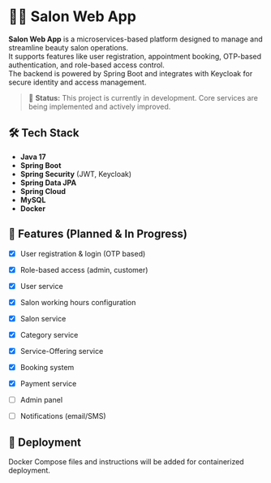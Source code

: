 # 💇‍♀️ Salon Web App

**Salon Web App** is a microservices-based platform designed to manage and streamline beauty salon operations.  
It supports features like user registration, appointment booking, OTP-based authentication, and role-based access control.  
The backend is powered by Spring Boot and integrates with Keycloak for secure identity and access management.

> 🚧 **Status:** This project is currently in development. Core services are being implemented and actively improved.

## 🛠 Tech Stack

- **Java 17**
- **Spring Boot**
- **Spring Security** (JWT, Keycloak)
- **Spring Data JPA**
- **Spring Cloud**
- **MySQL**
- **Docker**

## 📌 Features (Planned & In Progress)

- [x] User registration & login (OTP based)
- [x] Role-based access (admin, customer)
- [x] User service
- [x] Salon working hours configuration
- [x] Salon service
- [x] Category service
- [x] Service-Offering service
- [x] Booking system
- [x] Payment service
- [ ] Admin panel
- [ ] Notifications (email/SMS)


## 🐳 Deployment

Docker Compose files and instructions will be added for containerized deployment.
